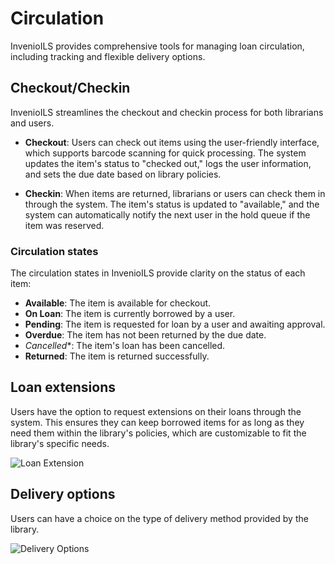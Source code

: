 # Circulation

InvenioILS provides comprehensive tools for managing loan circulation, including tracking and flexible delivery options.

## Checkout/Checkin

InvenioILS streamlines the checkout and checkin process for both librarians and users.

- **Checkout**: Users can check out items using the user-friendly interface, which supports barcode scanning for quick processing. The system updates the item's status to "checked out," logs the user information, and sets the due date based on library policies.

- **Checkin**: When items are returned, librarians or users can check them in through the system. The item's status is updated to "available," and the system can automatically notify the next user in the hold queue if the item was reserved.

### Circulation states

The circulation states in InvenioILS provide clarity on the status of each item:

- **Available**: The item is available for checkout.
- **On Loan**: The item is currently borrowed by a user.
- **Pending**: The item is requested for loan by a user and awaiting approval.
- **Overdue**: The item has not been returned by the due date.
- *Cancelled**: The item's loan has been cancelled.
- **Returned**: The item is returned successfully.

## Loan extensions

Users have the option to request extensions on their loans through the system. This ensures they can keep borrowed items for as long as they need them within the library's policies, which are customizable to fit the library's specific needs.

![Loan Extension](/assets/images/features/loan-extension.png)

## Delivery options

Users can have a choice on the type of delivery method provided by the library.

![Delivery Options](/assets/images/features/delivery.png)
